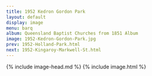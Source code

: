 ```yaml
---
title: 1952 Kedron Gordon Park
layout: default
display: image
menu: barq
album: Queensland Baptist Churches from 1851 Album
image: 1952-Kedron-Gordon-Park.jpg
prev: 1952-Holland-Park.html
next: 1952-Kingaroy-Markwell-St.html
---
```

{% include image-head.md %}
{% include image.html %}